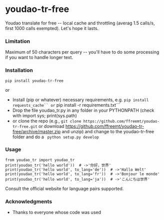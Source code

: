 # youdao-tr-free

Youdao translate for free -- local cache and throttling (averag 1.5 calls/s, first 1000 calls exempted). Let's hope it lasts.
### Limitation
Maximum of 50 characters per query -- you'll have to do some processing if you want to handle longer text.

### Installation

```pip install youdao-tr-free```

or

* Install (pip or whatever) necessary requirements, e.g. ```
pip install requests_cache`` or ```
pip install -r requirements.txt```
* Drop the file youdao_tr.py in any folder in your PYTHONPATH (check with import sys; print(sys.path)
* or clone the repo (e.g., ```git clone https://github.com/ffreemt/youdao-tr-free.git``` or download https://github.com/ffreemt/youdao-tr-free/archive/master.zip and unzip) and change to the youdao-tr-free folder and do a ```
python setup.py develop```

### Usage

```
from youdao_tr import youdao_tr
print(youdao_tr('hello world'))  # ->'你好，世界'
print(youdao_tr('hello world', to_lang='de'))  # ->'Hallo Welt'
print(youdao_tr('hello world', to_lang='fr'))  # ->'Bonjour le monde'
print(youdao_tr('hello world', to_lang='ja'))  # ->'こんにちは世界'
```

Consult the official website for language pairs supported.

### Acknowledgments

* Thanks to everyone whose code was used
